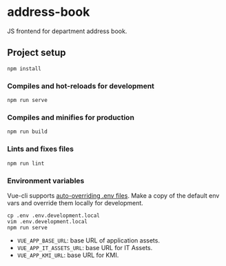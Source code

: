 # address-book
JS frontend for department address book.

## Project setup
```
npm install
```

### Compiles and hot-reloads for development
```
npm run serve
```

### Compiles and minifies for production
```
npm run build
```

### Lints and fixes files
```
npm run lint
```

### Environment variables
Vue-cli supports [auto-overriding .env files](https://cli.vuejs.org/guide/mode-and-env.html). Make a copy of the default env vars and override them locally for development.
```
cp .env .env.development.local
vim .env.development.local
npm run serve
```

- `VUE_APP_BASE_URL`: base URL of application assets.
- `VUE_APP_IT_ASSETS_URL`: base URL for IT Assets.
- `VUE_APP_KMI_URL`: base URL for KMI.
